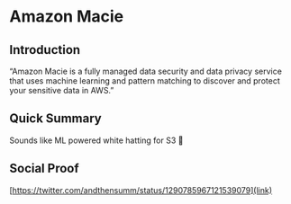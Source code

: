 # Amazon Macie

## Introduction
“Amazon Macie is a fully managed data security and data privacy service that uses machine learning and pattern matching to discover and protect your sensitive data in AWS.”

## Quick Summary
Sounds like ML powered white hatting for S3 🤖

## Social Proof


[https://twitter.com/andthensumm/status/1290785967121539079](link)
